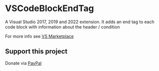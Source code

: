 # VSCodeBlockEndTag
A Visual Studio 2017, 2019 and 2022 extension. It adds an end tag to each code block with information about the header / condition

For more info see [VS Marketplace](https://marketplace.visualstudio.com/items?itemName=KhaosPrinz.CodeBlockEndTag)

## Support this project
Donate via [PayPal](https://www.paypal.com/donate?hosted_button_id=37PBGZPHXY8EC)